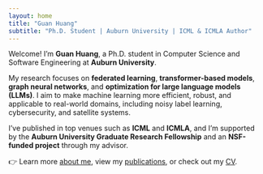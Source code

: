 ```yaml
---
layout: home
title: "Guan Huang"
subtitle: "Ph.D. Student | Auburn University | ICML & ICMLA Author"
---
```


Welcome! I’m **Guan Huang**, a Ph.D. student in Computer Science and Software Engineering at **Auburn University**.

My research focuses on **federated learning**, **transformer-based models**, **graph neural networks**, and **optimization for large language models (LLMs)**. I aim to make machine learning more efficient, robust, and applicable to real-world domains, including noisy label learning, cybersecurity, and satellite systems.

I’ve published in top venues such as **ICML** and **ICMLA**, and I’m supported by the **Auburn University Graduate Research Fellowship** and an **NSF-funded project** through my advisor.

👉 Learn more [about me](/aboutme/), view my [publications](/publications/), or check out my [CV](/cv/).
